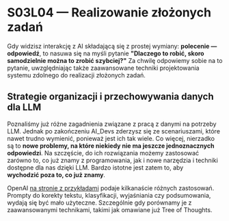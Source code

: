 # S03L04 — Realizowanie złożonych zadań

Gdy widzisz interakcję z AI składającą się z prostej wymiany: **polecenie — odpowiedź**, to nasuwa się na myśli pytanie **"Dlaczego to robić, skoro samodzielnie można to zrobić szybciej?"** Za chwilę odpowiemy sobie na to pytanie, uwzględniając także zaawansowane techniki projektowania systemu zdolnego do realizacji złożonych zadań.

## Strategie organizacji i przechowywania danych dla LLM

Poznaliśmy już różne zagadnienia związane z pracą z danymi na potrzeby LLM. Jednak po zakończeniu AI_Devs zderzysz się ze scenariuszami, które nawet trudno wymienić, ponieważ jest ich tak wiele. Co więcej, nierzadko są to **nowe problemy, na które niekiedy nie ma jeszcze jednoznacznych odpowiedzi**. Na szczęście, do ich rozwiązania możemy zastosować zarówno to, co już znamy z programowania, jak i nowe narzędzia i techniki dostępne dla nas dzięki LLM. Bardzo istotne jest zatem to, aby **wychodzić poza to, co już znamy**.

OpenAI [na stronie z przykładami](https://platform.openai.com/examples) podaje kilkanaście różnych zastosowań. Prompty do korekty tekstu, klasyfikacji, wyjaśniania czy podsumowania, wydają się być mało użyteczne. Szczególnie gdy porównamy je z zaawansowanymi technikami, takimi jak omawiane już Tree of Thoughts. 